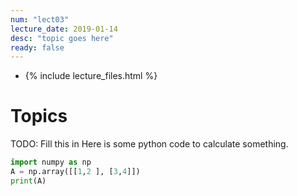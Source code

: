 ```yaml
---
num: "lect03"
lecture_date: 2019-01-14
desc: "topic goes here"
ready: false
---
```


* {% include lecture_files.html %}

# Topics

TODO: Fill this in
Here is some python code to calculate something.

```python
import numpy as np
A = np.array([[1,2 ], [3,4]])
print(A)
```



